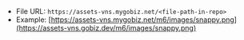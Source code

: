 * File URL: `https://assets-vns.mygobiz.net/<file-path-in-repo>`
* Example: [https://assets-vns.mygobiz.net/m6/images/snappy.png](https://assets-vns.gobiz.dev/m6/images/snappy.png)
